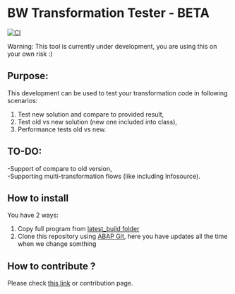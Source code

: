# BW Transformation Tester - BETA

[![CI](https://github.com/pawelwiejkut/bw_trfn_tester/actions/workflows/build.yml/badge.svg?branch=main)](https://github.com/pawelwiejkut/bw_trfn_tester/actions/workflows/build.yml)<br />

Warning:
This tool is currently under development, you are using this on your own risk :)

## Purpose:
This development can be used to test your transformation code in following scenarios:

1.  Test new solution and compare to provided result,
2.  Test old vs new solution (new one included into class),
3.  Performance tests old vs new.

## TO-DO:<br />
-Support of compare to old version,<br />
-Supporting multi-transformation flows (like including Infosource).

## How to install
You have 2 ways:
1. Copy full program from [latest_build folder](https://raw.githubusercontent.com/pawelwiejkut/bw_trfn_tester/main/last_build/zbw_trfn_tester.abap)
2. Clone this repository using [ABAP Git](https://github.com/larshp/abapGit), here you have updates all the time when we change somthing

## How to contribute ?

Please check [this link](https://pawelwiejkut.net/how-to-contribute-abap-projects-on-github/) or contribution page.
